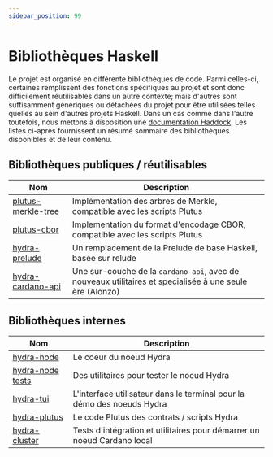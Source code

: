 ```yaml
---
sidebar_position: 99
---
```


# Bibliothèques Haskell

Le projet est organisé en différente bibliothèques de code. Parmi celles-ci, certaines remplissent des fonctions spécifiques au projet et sont donc difficilement réutilisables dans un autre contexte; mais d'autres sont suffisamment génériques ou détachées du projet pour être utilisées telles quelles au sein d'autres projets Haskell. Dans un cas comme dans l'autre toutefois, nous mettons à disposition une [documentation Haddock](https://www.haskell.org/haddock/). Les listes ci-après fournissent un résumé sommaire des bibliothèques disponibles et de leur contenu.

## Bibliothèques publiques / réutilisables

| Nom                                                                                            | Description                                                                         |
| ---                                                                                            | ---                                                                                 |
| [plutus-merkle-tree](https://hydra.family/head-protocol/haddock/plutus-merkle-tree/index.html) | Implémentation des arbres de Merkle, compatible avec les scripts Plutus             |
| [plutus-cbor](https://hydra.family/head-protocol/haddock/plutus-cbor/index.html)               | Implementation du format d'encodage CBOR, compatible avec les scripts Plutus        |
| [hydra-prelude](https://hydra.family/head-protocol/haddock/hydra-prelude/index.html)           | Un remplacement de la Prelude de base Haskell, basée sur relude                     |
| [hydra-cardano-api](https://hydra.family/head-protocol/haddock/hydra-cardano-api/index.html)   | Une sur-couche de la `cardano-api`, avec de nouveaux utilitaires et specialisée à une seule ère (Alonzo) | 

## Bibliothèques internes

| Nom                                                                                        | Description                                                             |
| ---                                                                                        | ---                                                                     |
| [hydra-node](https://hydra.family/head-protocol/haddock/hydra-node/index.html)             | Le coeur du noeud Hydra                                                 |
| [hydra-node tests](https://hydra.family/head-protocol/haddock/hydra-node/tests/index.html) | Des utilitaires pour tester le noeud Hydra                              |
| [hydra-tui](https://hydra.family/head-protocol/haddock/hydra-tui/index.html)               | L'interface utilisateur dans le terminal pour la démo des noeuds Hydra  |
| [hydra-plutus](https://hydra.family/head-protocol/haddock/hydra-plutus/index.html)         | Le code Plutus des contrats / scripts Hydra                             |
| [hydra-cluster](https://hydra.family/head-protocol/haddock/hydra-cluster/index.html)       | Tests d'intégration et utilitaires pour démarrer un noeud Cardano local |
